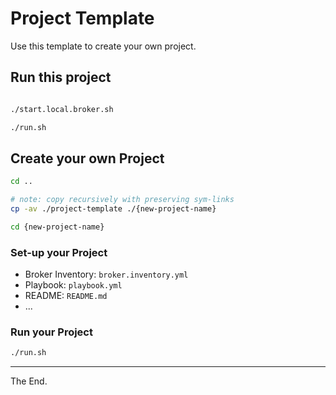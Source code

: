 # Project Template

Use this template to create your own project.

## Run this project

````bash

./start.local.broker.sh

./run.sh

````

## Create your own Project

````bash
cd ..

# note: copy recursively with preserving sym-links
cp -av ./project-template ./{new-project-name}

cd {new-project-name}

````

### Set-up your Project

* Broker Inventory: `broker.inventory.yml`
* Playbook: `playbook.yml`
* README: `README.md`
* ...

### Run your Project

````bash
./run.sh
````


---
The End.
